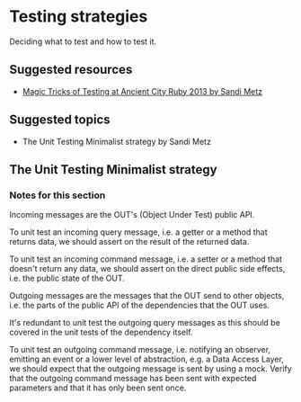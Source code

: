 # Testing strategies

Deciding what to test and how to test it.

## Suggested resources
- [Magic Tricks of Testing at Ancient City Ruby 2013 by Sandi Metz](https://youtu.be/qPfQM4w4I04)

## Suggested topics
- The Unit Testing Minimalist strategy by Sandi Metz

## The Unit Testing Minimalist strategy
### Notes for this section
Incoming messages are the OUT's (Object Under Test) public API.

To unit test an incoming query message, i.e. a getter or a method that returns
data, we should assert on the result of the returned data.

To unit test an incoming command message, i.e. a setter or a method that doesn't
return any data, we should assert on the direct public side effects, i.e. the
public state of the OUT.

Outgoing messages are the messages that the OUT send to other objects, i.e. the
parts of the public API of the dependencies that the OUT uses.

It's redundant to unit test the outgoing query messages as this should be
covered in the unit tests of the dependency itself.

To unit test an outgoing command message, i.e. notifying an observer, emitting
an event or a lower level of abstraction, e.g. a Data Access Layer, we should
expect that the outgoing message is sent by using a mock. Verify that the
outgoing command message has been sent with expected parameters and that it has
only been sent once.